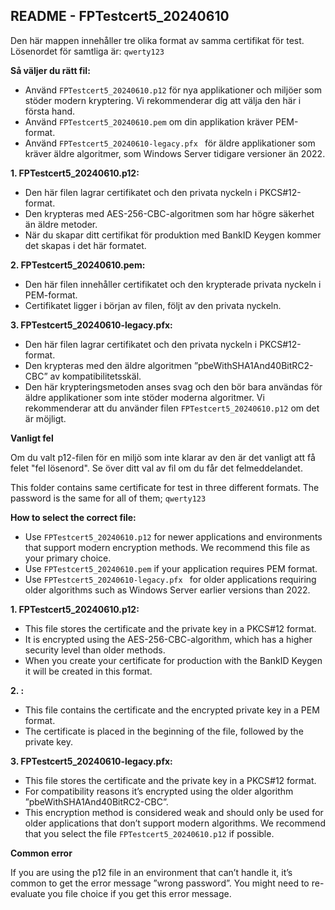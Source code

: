 ## README - FPTestcert5_20240610
Den här mappen innehåller tre olika format av samma certifikat för test.
Lösenordet för samtliga är: `qwerty123`

 **Så väljer du rätt fil:**

* Använd `FPTestcert5_20240610.p12` för nya applikationer och miljöer som stöder modern kryptering. Vi rekommenderar dig att välja den här i första hand. 
* Använd `FPTestcert5_20240610.pem` om din applikation kräver PEM-format.  
* Använd `FPTestcert5_20240610-legacy.pfx ` för äldre applikationer som kräver äldre algoritmer, som Windows Server tidigare versioner än 2022. 


**1. FPTestcert5_20240610.p12:**

* Den här filen lagrar certifikatet och den privata nyckeln i PKCS#12-format.
* Den krypteras med AES-256-CBC-algoritmen som har högre säkerhet än äldre metoder.
* När du skapar ditt certifikat för produktion med BankID Keygen kommer det skapas i det här formatet. 

**2. FPTestcert5_20240610.pem:**

* Den här filen innehåller certifikatet och den krypterade privata nyckeln i PEM-format. 
* Certifikatet ligger i början av filen, följt av den privata nyckeln.

**3. FPTestcert5_20240610-legacy.pfx:**

* Den här filen lagrar certifikatet och den privata nyckeln i PKCS#12-format.
* Den krypteras med den äldre algoritmen ”pbeWithSHA1And40BitRC2-CBC” av kompatibilitetsskäl.
* Den här krypteringsmetoden anses svag och den bör bara användas för äldre applikationer som inte stöder moderna algoritmer. Vi rekommenderar att du använder filen `FPTestcert5_20240610.p12` om det är möjligt.



**Vanligt fel** 

Om du valt p12-filen för en miljö som inte klarar av den är det vanligt att få felet "fel lösenord". Se över ditt val av fil om du får det felmeddelandet. 




This folder contains same certificate for test in three different formats. The password is the same for all of them; `qwerty123`

 **How to select the correct file:**

* Use `FPTestcert5_20240610.p12` for newer applications and environments that support modern encryption methods. We recommend this file as your primary choice. 
* Use `FPTestcert5_20240610.pem` if your application requires PEM format.  
* Use `FPTestcert5_20240610-legacy.pfx ` for older applications requiring older algorithms such as Windows Server earlier versions than 2022. 


**1. FPTestcert5_20240610.p12:**

* This file stores the certificate and the private key in a PKCS#12 format.
* It is encrypted using the AES-256-CBC-algorithm, which has a higher security level than older methods. 
* When you create your certificate for production with the BankID Keygen it will be created in this format. 

**2.    :**

* This file contains the certificate and the encrypted private key in a PEM format. 
* The certificate is placed in the beginning of the file, followed by the private key. 

**3. FPTestcert5_20240610-legacy.pfx:**

* This file stores the certificate and the private key in a PKCS#12 format.
* For compatibility reasons it’s encrypted using the older algorithm ”pbeWithSHA1And40BitRC2-CBC”.
* This encryption method is considered weak and should only be used for older applications that don’t support modern algorithms. We recommend that you select the file `FPTestcert5_20240610.p12` if possible.



**Common error** 

If you are using the p12 file in an environment that can’t handle it, it’s common to get the error message ”wrong password”. You might need to re-evaluate you file choice if you get this error message.  